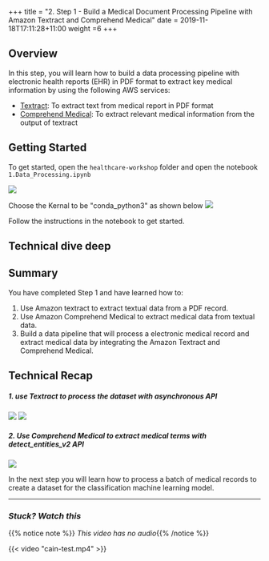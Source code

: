 +++
title = "2. Step 1 - Build a Medical Document Processing Pipeline with Amazon Textract and Comprehend Medical"
date = 2019-11-18T17:11:28+11:00
weight =6
+++


## Overview

In this step, you will learn how to build a data processing pipeline with electronic health reports (EHR) in PDF format to extract key medical information by using the following AWS services:

- [Textract](https://aws.amazon.com/textract/): To extract text from medical report in PDF format
- [Comprehend Medical](https://aws.amazon.com/comprehend/medical/): To extract relevant medical information from the output of textract

## Getting Started

To get started, open the `healthcare-workshop` folder and open the notebook `1.Data_Processing.ipynb`


![](/images/module-medical-document-processing-and-classification/step1-1.png )


Choose the Kernal to be "conda_python3" as shown below 
![](/images/module-medical-document-processing-and-classification/step1-2.png )

Follow the instructions in the notebook to get started.

## Technical dive deep


## Summary
You have completed Step 1 and have learned how to:
1. Use Amazon textract to extract textual data from a PDF record.
2. Use Amazon Comprehend Medical to extract medical data from textual data.
3. Build a data pipeline that will process a electronic medical record and extract medical data by integrating the Amazon Textract and Comprehend Medical.

## Technical Recap

##### 1. use Textract to process the dataset with asynchronous API

![](/images/module-medical-document-processing-and-classification/step1-3.png )
![](/images/module-medical-document-processing-and-classification/step1-4.png )

##### 2. Use Comprehend Medical to extract medical terms with *detect_entities_v2* API
![](/images/module-medical-document-processing-and-classification/step1-5.png )



In the next step you will learn how to process a batch of medical records to create a dataset for the classification machine learning model.

---

### *Stuck? Watch this*

{{% notice note %}} 
*This video has no audio*{{% /notice %}}


{{< video "cain-test.mp4" >}}
